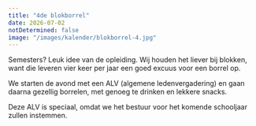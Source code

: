 ```yaml
---
title: "4de blokborrel"
date: 2026-07-02
notDetermined: false
image: "/images/kalender/blokborrel-4.jpg"
---
```


Semesters? Leuk idee van de opleiding. Wij houden het liever bij blokken, want die leveren vier keer per jaar een goed excuus voor een borrel op.

We starten de avond met een ALV (algemene ledenvergadering) en gaan daarna gezellig borrelen, met genoeg te drinken en lekkere snacks.

Deze ALV is speciaal, omdat we het bestuur voor het komende schooljaar zullen instemmen.

